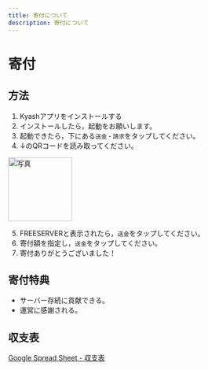 ```yaml
---
title: 寄付について
description: 寄付について
---
```


# 寄付

## 方法
1. Kyashアプリをインストールする
2. インストールしたら，起動をお願いします。
3. 起動できたら，下にある`送金・請求`をタップしてください。
4. ↓のQRコードを読み取ってください。<br />
 <img src="https://cdn.discordapp.com/attachments/393989510981091328/665445857507803146/QRCODE_Kyash.jpg" alt="写真" height="130">

5. FREESERVERと表示されたら，`送金`をタップしてください。
6. 寄付額を指定し，`送金`をタップしてください。
7. 寄付ありがとうございました！

## 寄付特典
- サーバー存続に貢献できる。
- 運営に感謝される。

## 収支表
[Google Spread Sheet - 収支表](https://docs.google.com/spreadsheets/d/14Ft7P1y9jYwvENfez9zr4axf1ear9bID3ow6rVsTI-k/edit?usp=sharing)